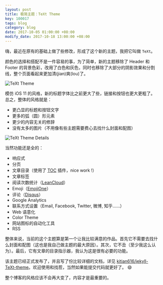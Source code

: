 ```yaml
---
layout: post
title: 极简主题：TeXt Theme
key: 100017
tags: blog
category: blog
date: 2017-10-05 01:00:00 +08:00
modify_date: 2017-10-18 13:00:00 +08:00
---
```


嗨，最近在原有的基础上做了些修改，形成了这个新的主题，我把它叫做 `TeXt`。

颜色的选择和搭配不是一件容易的事，为了简单，新的主题移除了 Header 和 Footer 的背景色彩，改用了白色和灰色，同时也移除了大部分的阴影效果和分割线，整个页面看起来更加清(jian)爽(lou)了。

![TeXt Theme](https://raw.githubusercontent.com/kitian616/jekyll-TeXt-theme/master/screenshots/TeXt-home.png)


模仿 iOS 11 的风格，新的标题字体比之前更大了些，链接和按钮也更大更粗了。总之，整体的风格就是：

- 更凸显的标题和按钮文字
- 更多的弧（圆）形元素
- 更少的内容无关的修辞
- 没有太多的图片（不用像有些主题需要费心去找什么封面和配图）

<!--more-->

![TeXt Theme Details](https://raw.githubusercontent.com/kitian616/jekyll-TeXt-theme/master/screenshots/TeXt-details.png)

当然功能还是全的：

- 响应式
- 分页
- 文章目录（使用了 [TOC](http://projects.jga.me/toc/) 插件，nice work !）
- 文章标签
- 阅读次数统计（[LeanCloud](https://leancloud.cn/)）
- Emoji（[EmojiOne](https://www.emojione.com/)）
- 评论（[Disqus](https://disqus.com/)）
- Google Analytics
- 联系方式设置（Email, Facebook, Twitter, 微博, 知乎……）
- Web 语意化
- Color Theme
- 网站图标的自动化工具
- RSS

整体来说，当前的这个主题算是第一个让我比较满意的作品。首先它不需要去找什么封面和配图（这也是我自己做主题的最大原因）。其次，它不丑（至少我这么认为）。最后，它有文章的目录指示器，我认为这是很有必要的功能。

该主题已经正式发布了，并且写了份比较详细的文档，详见 [kitian616/jekyll-TeXt-theme](https://github.com/kitian616/jekyll-TeXt-theme)。欢迎使用和找茬，当然如果能提交代码就更好了。 :smile:

整个博客的风格应该不会再大变了，内容才是最重要的。